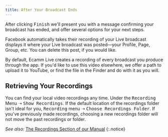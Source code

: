 ```yaml
---
title: After Your Broadcast Ends
---
```


After clicking <samp class="blue">Finish</samp> we'll present you with a message confirming your broadcast has ended, and offer several options for your next steps.

Facebook automatically takes their recording of your Live broadcast displays it where your Live broadcast was posted—your Profile, Page, Group, etc. You can delete this post, if you would like.

By default, Ecamm Live creates a recording of every broadcast you produce through the app. If you'd like to use this video elsewhere, we offer a path to upload it to YouTube, or find the file in the Finder and do with it as you will.

## Retrieving Your Recordings

You can find your local video recordings any time. Under the <samp>Recording</samp> Menu ➝ <samp>Show Recordings</samp>. If the default location of the recordings folder isn't ideal for you, <samp>Recording</samp> menu ➝ <samp>Choose Recordings Folder</samp>. If you've previously made recordings, choosing a new recordings folder will not move the past recordings or folder.

_See also:_ [The Recordings Section of our Manual](/ecamm-live-manual/010-local-recordings)
{:.notice}